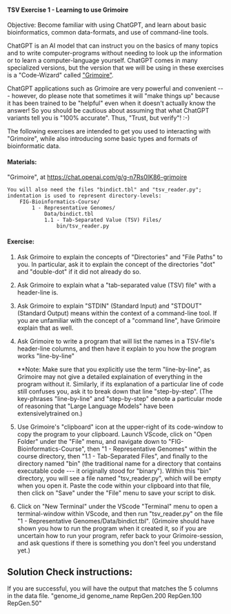 #### TSV Exercise 1 - Learning to use Grimoire

 Objective: Become familiar with using ChatGPT, and learn about basic bioinformatics, common data-formats, and use of command-line tools.
 
ChatGPT is an AI model that can instruct you on the basics of many topics and to write computer-programs without needing to look up the information or to learn a computer-language yourself. ChatGPT comes in many specialized versions, but the version that we will be using in these exercises is a "Code-Wizard" called ["Grimoire"](https://chat.openai.com/g/g-n7Rs0IK86-grimoire/).

ChatGPT applications such as Grimoire are very powerful and convenient --- however, do please note that sometimes it will "make things up" because it has been trained to be "helpful" even when it doesn't actually know the answer! So you should be cautious about assuming that what ChatGPT variants tell you is "100% accurate".
Thus, "Trust, but verify"! :-)

The following exercises are intended to get you used to interacting with "Grimoire", while also introducing some basic types and formats of bioinformatic data.

#### Materials: 

"Grimoire", at <https://chat.openai.com/g/g-n7Rs0IK86-grimoire>

```
You will also need the files "bindict.tbl" and "tsv_reader.py";
indentation is used to represent directory-levels: 
    FIG-Bioinformatics-Course/
        1 - Representative Genomes/
            Data/bindict.tbl
            1.1 - Tab-Separated Value (TSV) Files/
                bin/tsv_reader.py
```

#### Exercise: 

1. Ask Grimoire to explain the concepts of "Directories" and "File Paths" to you. In particular, ask it to explain the concept of the directories "dot" and "double-dot" if it did not already do so.

2. Ask Grimoire to explain what a "tab-separated value (TSV) file" with a header-line is.

3. Ask Grimoire to explain "STDIN" (Standard Input) and "STDOUT" (Standard Output) means within the context of a command-line tool. If you are unfamiliar with the concept of a "command line", have Grimoire explain that as well.

4. Ask Grimoire to write a program that will list the names in a TSV-file's header-line columns, and then have it explain to you how the program works "line-by-line"

    **Note: Make sure that you explicitly use the term "line-by-line", as Grimoire may not give a detailed explaination of everything in the program without it.
    Similarly, if its explanation of a particular line of code
    still confuses you, ask it to break down that line "step-by-step". (The key-phrases "line-by-line" and "step-by-step" denote a particular mode of reasoning that "Large Language Models" have been extensivelytrained on.)

5. Use Grimoire's "clipboard" icon at the upper-right of its code-window to copy the program to your clipboard. Launch VScode, click on "Open Folder" under the "File" menu, and navigate down to "FIG-Bioinformatics-Course", then "1 - Representative Genomes" within the course directory, then "1.1 - Tab-Separated Files", and finally to the directory named "bin" (the traditional name for a directory that contains executable code --- it originally stood for "binary"). Within this "bin" directory, you will see a file named "tsv_reader.py", which will be empty when you open it. Paste the code within your clipboard into that file, then click on "Save" under the "File" menu to save your script to disk. 

6. Click on "New Terminal" under the VScode "Terminal" menu to open a terminal-window within VScode, and then run "tsv_reader.py" on the file "1 - Representative Genomes/Data/bindict.tbl". (Grimoire should have shown you how to run the program when it created it, so if you are uncertain how to run your program, refer back to your Grimoire-session, and ask questions if there is something you don't feel you understand yet.)

## Solution Check instructions:
If you are successful, you will have the output that matches the 5 columns in the data file.
"genome_id	genome_name	RepGen.200	RepGen.100	RepGen.50"